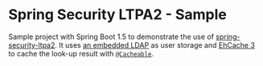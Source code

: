 # Spring Security LTPA2 - Sample
Sample project with Spring Boot 1.5 to demonstrate the use of [spring-security-ltpa2](https://github.com/sephiroth-j/spring-security-ltpa2-core). It uses [an embedded LDAP](https://docs.spring.io/spring-boot/docs/1.5.10.RELEASE/reference/htmlsingle/#boot-features-ldap-embedded) as user storage and [EhCache 3](https://www.ehcache.org/) to cache the look-up result with [`@Cacheable`](https://docs.spring.io/spring-boot/docs/1.5.10.RELEASE/reference/htmlsingle/#boot-features-caching).

